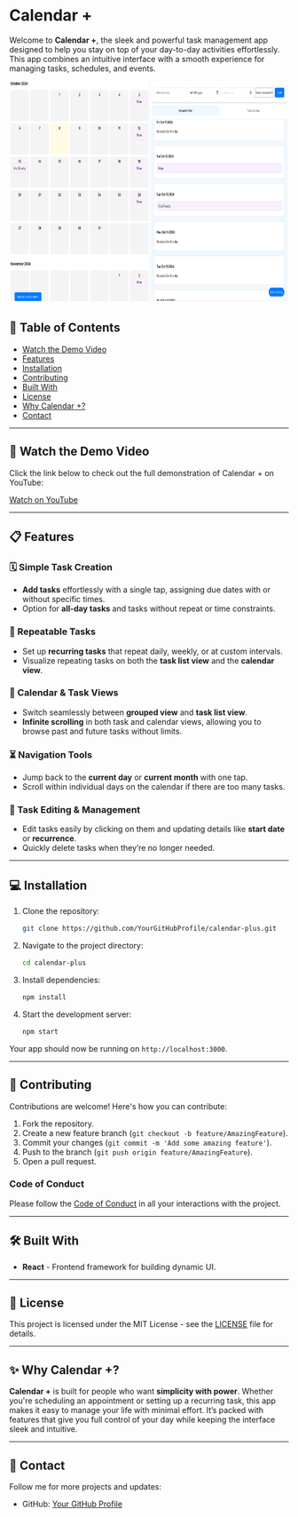 # Calendar +

Welcome to **Calendar +**, the sleek and powerful task management app designed to help you stay on top of your day-to-day activities effortlessly. This app combines an intuitive interface with a smooth experience for managing tasks, schedules, and events.

<img src="./src/image.png" alt="App Screenshot" height="400"/>


## 🎯 Table of Contents

- [Watch the Demo Video](#-watch-the-demo-video)
- [Features](#-features)
- [Installation](#-installation)
- [Contributing](#-contributing)
- [Built With](#-built-with)
- [License](#-license)
- [Why Calendar +?](#-why-calendar-)
- [Contact](#-contact)

---

## 🎥 Watch the Demo Video
Click the link below to check out the full demonstration of Calendar + on YouTube:

[Watch on YouTube](https://www.youtube.com/watch?v=xInQKBBaXbo)

---

## 📋 Features

### 🗓 Simple Task Creation
- **Add tasks** effortlessly with a single tap, assigning due dates with or without specific times.
- Option for **all-day tasks** and tasks without repeat or time constraints.

### 🔁 Repeatable Tasks
- Set up **recurring tasks** that repeat daily, weekly, or at custom intervals.
- Visualize repeating tasks on both the **task list view** and the **calendar view**.

### 📅 Calendar & Task Views
- Switch seamlessly between **grouped view** and **task list view**.
- **Infinite scrolling** in both task and calendar views, allowing you to browse past and future tasks without limits.

### ⏳ Navigation Tools
- Jump back to the **current day** or **current month** with one tap.
- Scroll within individual days on the calendar if there are too many tasks.

### 📝 Task Editing & Management
- Edit tasks easily by clicking on them and updating details like **start date** or **recurrence**.
- Quickly delete tasks when they’re no longer needed.

---

## 💻 Installation

1. Clone the repository:

    ```bash
    git clone https://github.com/YourGitHubProfile/calendar-plus.git
    ```

2. Navigate to the project directory:

    ```bash
    cd calendar-plus
    ```

3. Install dependencies:

    ```bash
    npm install
    ```

4. Start the development server:

    ```bash
    npm start
    ```

Your app should now be running on `http://localhost:3000`.

---

## 🤝 Contributing

Contributions are welcome! Here's how you can contribute:

1. Fork the repository.
2. Create a new feature branch (`git checkout -b feature/AmazingFeature`).
3. Commit your changes (`git commit -m 'Add some amazing feature'`).
4. Push to the branch (`git push origin feature/AmazingFeature`).
5. Open a pull request.

### Code of Conduct
Please follow the [Code of Conduct](CODE_OF_CONDUCT.md) in all your interactions with the project.

---

## 🛠️ Built With

- **React** - Frontend framework for building dynamic UI.

---

## 📄 License

This project is licensed under the MIT License - see the [LICENSE](LICENSE.md) file for details.

---

## ✨ Why Calendar +?

**Calendar +** is built for people who want **simplicity with power**. Whether you're scheduling an appointment or setting up a recurring task, this app makes it easy to manage your life with minimal effort. It’s packed with features that give you full control of your day while keeping the interface sleek and intuitive.

---

## 📲 Contact

Follow me for more projects and updates:

- GitHub: [Your GitHub Profile](https://github.com/TuckTuckC)
